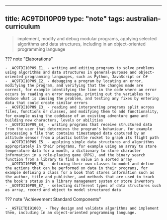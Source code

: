 
---
title: AC9TDI10P09
type: "note"
tags: australian-curriculum
---



> implement, modify and debug modular programs, applying selected algorithms and data structures, including in an object-oriented programming language

??? note "Elaborations"

	- _AC9TDI10P09_E1_ - writing and editing programs to solve problems using algorithms and data structures in general-purpose and object-oriented programming languages, such as Python, JavaScript or C#
	- _AC9TDI10P09_E2_ - debugging a program by locating an error, modifying the program, and verifying that the changes made are correct, for example identifying the line in the code where an error occurs by reading an error message, printing out the variables to deduce what is causing the problem, and testing any fixes by entering data that could create similar errors
	- _AC9TDI10P09_E3_ - reading and interpreting programs split across files, functions or classes, and modifying them to add functionality, for example using the codebase of an existing adventure game and building new characters, levels or abilities
	- _AC9TDI10P09_E4_ - writing programs that receive structured data from the user that determines the program's behaviour, for example processing a file that contains timestamped data captured by an altitude sensor from a plastic bottle rocket to graph its flight path
	- _AC9TDI10P09_E5_ - applying simple data structures and algorithms appropriately in their programs, for example using an array to store temperature data for a month, a dictionary to store character information in a role-playing game (RPG), and the binary search function from a library to find a value in a sorted array
	- _AC9TDI10P09_E6_ - defining their own classes to model and define the actions that can be performed on data in their programs, for example defining a class for a book that stores information such as the author, title and publisher, and methods that are used to track the book's status in a library management system or store inventory
	- _AC9TDI10P09_E7_ - selecting different types of data structures such as array, record and object to model structured data
??? note "Achievement Standard Components"

	- _ASTECTDI91003_ - They design and validate algorithms and implement them, including in an object-oriented programming language.


